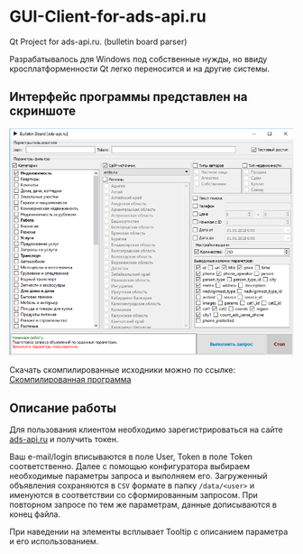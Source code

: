 # GUI-Client-for-ads-api.ru
Qt Project for ads-api.ru. (bulletin board parser)

Разрабатывалось для Windows под собственные нужды, но ввиду кросплатформенности Qt легко переносится и на другие системы.

## Интерфейс программы представлен на скриншоте
![alt text](https://github.com/IMelker/GUI-Client-for-ads-api.ru/blob/master/interface.png?raw=true)

Скачать скомпилированные исходники можно по ссылке: [Скомпилированная программа](https://yadi.sk/d/gBRA1FEi3W4M9f)

## Описание работы
Для пользования клиентом необходимо зарегистрироваться на сайте [ads-api.ru](http://ads-api.ru/) и получить токен.

Ваш e-mail/login вписываются в поле User, Token в поле Token соответственно.
Далее с помощью конфигуратора выбираем необходимые параметры запроса и выполняем его. Загруженный объявления сохраняются в `CSV` формате в папку `/data/<user>` и именуются в соответствии со сформированным запросом. При повторном запросе по тем же параметрам, данные дописываются в конец файла.

При наведении на элементы всплывает Tooltip с описанием параметра и его использованием.

